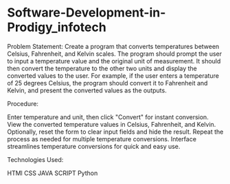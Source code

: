 # Software-Development-in-Prodigy_infotech
Problem Statement: Create a program that converts temperatures between Celsius, Fahrenheit, and Kelvin scales. The program should prompt the user to input a temperature value and the original unit of measurement. It should then convert the temperature to the other two units and display the converted values to the user. For example, if the user enters a temperature of 25 degrees Celsius, the program should convert it to Fahrenheit and Kelvin, and present the converted values as the outputs.

Procedure:

Enter temperature and unit, then click "Convert" for instant conversion.
View the converted temperature values in Celsius, Fahrenheit, and Kelvin.
Optionally, reset the form to clear input fields and hide the result.
Repeat the process as needed for multiple temperature conversions.
Interface streamlines temperature conversions for quick and easy use.



Technologies Used:

HTMl
CSS
JAVA SCRIPT
Python
